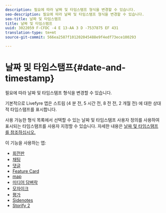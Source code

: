 ```yaml
---
description: 필요에 따라 날짜 및 타임스탬프 형식을 변경할 수 있습니다.
seo-description: 필요에 따라 날짜 및 타임스탬프 형식을 변경할 수 있습니다.
seo-title: 날짜 및 타임스탬프
title: 날짜 및 타임스탬프
uuid: 3022059 F-CFDC -4 E 13-AA 3 D -7537875 EF 431
translation-type: tm+mt
source-git-commit: 566ea2587f101202045488e9f4edf73ece100293

---
```



# 날짜 및 타임스탬프{#date-and-timestamp}

필요에 따라 날짜 및 타임스탬프 형식을 변경할 수 있습니다.

기본적으로 Livefyre 앱은 스트림 (4 분 전, 5 시간 전, 8 전 전, 2 개월 전) 에 대한 상대적 타임스탬프를 표시합니다.

사용 가능한 형식 목록에서 선택할 수 있는 날짜 및 타임스탬프 사용자 정의를 사용하여 표시되는 타임스탬프를 사용자 지정할 수 있습니다. 자세한 내용은 [날짜 및 타임스탬프를 참조하십시오.](/help/using/c-features-livefyre/c-styling-features/c-date-and-timestamp.md)

이 기능을 사용하는 앱:

* [회전판](/help/using/c-about-apps/c-carousel-app/c-carousel-app.md#c_carousel_app)
* [채팅](/help/using/c-about-apps/c-chat-app/c-chat-app.md#c_chat_app)
* [댓글](/help/using/c-about-apps/c-comments/c-comments.md)
* [Feature Card](/help/using/c-about-apps/c-feature-card-app/c-feature-card-app.md#c_feature_card_app)
* [map](/help/using/c-about-apps/c-map-app/c-map-app.md#c_map_app)
* [미디어 담벼락](/help/using/c-about-apps/c-media-wall-app/c-media-wall-app.md#c_media_wall_app)
* [모자이크](/help/using/c-about-apps/c-mosaic-app/c-mosaic-app.md#c_mosaic_app)
* [평가](/help/using/c-about-apps/c-reviews-app/c-reviews-app.md#c_reviews_app)
* [Sidenotes](/help/using/c-about-apps/c-sidenotes-app/c-sidenotes-app.md#c_sidenotes_app)
* [Storify 2](/help/using/c-about-apps/c-storify2/c-storify2.md#c_storify2)

